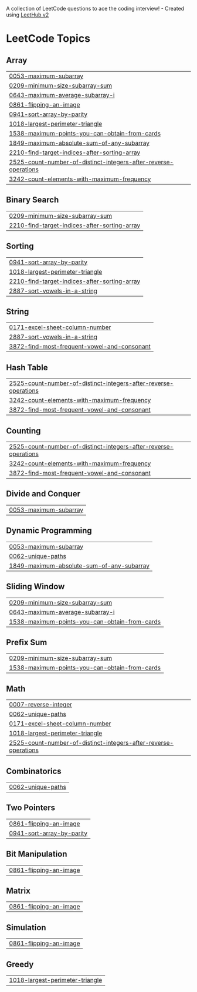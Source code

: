 A collection of LeetCode questions to ace the coding interview! - Created using [LeetHub v2](https://github.com/arunbhardwaj/LeetHub-2.0)
<!---LeetCode Topics Start-->
# LeetCode Topics
## Array
|  |
| ------- |
| [0053-maximum-subarray](https://github.com/lalitha31084/Leetcode/tree/master/0053-maximum-subarray) |
| [0209-minimum-size-subarray-sum](https://github.com/lalitha31084/Leetcode/tree/master/0209-minimum-size-subarray-sum) |
| [0643-maximum-average-subarray-i](https://github.com/lalitha31084/Leetcode/tree/master/0643-maximum-average-subarray-i) |
| [0861-flipping-an-image](https://github.com/lalitha31084/Leetcode/tree/master/0861-flipping-an-image) |
| [0941-sort-array-by-parity](https://github.com/lalitha31084/Leetcode/tree/master/0941-sort-array-by-parity) |
| [1018-largest-perimeter-triangle](https://github.com/lalitha31084/Leetcode/tree/master/1018-largest-perimeter-triangle) |
| [1538-maximum-points-you-can-obtain-from-cards](https://github.com/lalitha31084/Leetcode/tree/master/1538-maximum-points-you-can-obtain-from-cards) |
| [1849-maximum-absolute-sum-of-any-subarray](https://github.com/lalitha31084/Leetcode/tree/master/1849-maximum-absolute-sum-of-any-subarray) |
| [2210-find-target-indices-after-sorting-array](https://github.com/lalitha31084/Leetcode/tree/master/2210-find-target-indices-after-sorting-array) |
| [2525-count-number-of-distinct-integers-after-reverse-operations](https://github.com/lalitha31084/Leetcode/tree/master/2525-count-number-of-distinct-integers-after-reverse-operations) |
| [3242-count-elements-with-maximum-frequency](https://github.com/lalitha31084/Leetcode/tree/master/3242-count-elements-with-maximum-frequency) |
## Binary Search
|  |
| ------- |
| [0209-minimum-size-subarray-sum](https://github.com/lalitha31084/Leetcode/tree/master/0209-minimum-size-subarray-sum) |
| [2210-find-target-indices-after-sorting-array](https://github.com/lalitha31084/Leetcode/tree/master/2210-find-target-indices-after-sorting-array) |
## Sorting
|  |
| ------- |
| [0941-sort-array-by-parity](https://github.com/lalitha31084/Leetcode/tree/master/0941-sort-array-by-parity) |
| [1018-largest-perimeter-triangle](https://github.com/lalitha31084/Leetcode/tree/master/1018-largest-perimeter-triangle) |
| [2210-find-target-indices-after-sorting-array](https://github.com/lalitha31084/Leetcode/tree/master/2210-find-target-indices-after-sorting-array) |
| [2887-sort-vowels-in-a-string](https://github.com/lalitha31084/Leetcode/tree/master/2887-sort-vowels-in-a-string) |
## String
|  |
| ------- |
| [0171-excel-sheet-column-number](https://github.com/lalitha31084/Leetcode/tree/master/0171-excel-sheet-column-number) |
| [2887-sort-vowels-in-a-string](https://github.com/lalitha31084/Leetcode/tree/master/2887-sort-vowels-in-a-string) |
| [3872-find-most-frequent-vowel-and-consonant](https://github.com/lalitha31084/Leetcode/tree/master/3872-find-most-frequent-vowel-and-consonant) |
## Hash Table
|  |
| ------- |
| [2525-count-number-of-distinct-integers-after-reverse-operations](https://github.com/lalitha31084/Leetcode/tree/master/2525-count-number-of-distinct-integers-after-reverse-operations) |
| [3242-count-elements-with-maximum-frequency](https://github.com/lalitha31084/Leetcode/tree/master/3242-count-elements-with-maximum-frequency) |
| [3872-find-most-frequent-vowel-and-consonant](https://github.com/lalitha31084/Leetcode/tree/master/3872-find-most-frequent-vowel-and-consonant) |
## Counting
|  |
| ------- |
| [2525-count-number-of-distinct-integers-after-reverse-operations](https://github.com/lalitha31084/Leetcode/tree/master/2525-count-number-of-distinct-integers-after-reverse-operations) |
| [3242-count-elements-with-maximum-frequency](https://github.com/lalitha31084/Leetcode/tree/master/3242-count-elements-with-maximum-frequency) |
| [3872-find-most-frequent-vowel-and-consonant](https://github.com/lalitha31084/Leetcode/tree/master/3872-find-most-frequent-vowel-and-consonant) |
## Divide and Conquer
|  |
| ------- |
| [0053-maximum-subarray](https://github.com/lalitha31084/Leetcode/tree/master/0053-maximum-subarray) |
## Dynamic Programming
|  |
| ------- |
| [0053-maximum-subarray](https://github.com/lalitha31084/Leetcode/tree/master/0053-maximum-subarray) |
| [0062-unique-paths](https://github.com/lalitha31084/Leetcode/tree/master/0062-unique-paths) |
| [1849-maximum-absolute-sum-of-any-subarray](https://github.com/lalitha31084/Leetcode/tree/master/1849-maximum-absolute-sum-of-any-subarray) |
## Sliding Window
|  |
| ------- |
| [0209-minimum-size-subarray-sum](https://github.com/lalitha31084/Leetcode/tree/master/0209-minimum-size-subarray-sum) |
| [0643-maximum-average-subarray-i](https://github.com/lalitha31084/Leetcode/tree/master/0643-maximum-average-subarray-i) |
| [1538-maximum-points-you-can-obtain-from-cards](https://github.com/lalitha31084/Leetcode/tree/master/1538-maximum-points-you-can-obtain-from-cards) |
## Prefix Sum
|  |
| ------- |
| [0209-minimum-size-subarray-sum](https://github.com/lalitha31084/Leetcode/tree/master/0209-minimum-size-subarray-sum) |
| [1538-maximum-points-you-can-obtain-from-cards](https://github.com/lalitha31084/Leetcode/tree/master/1538-maximum-points-you-can-obtain-from-cards) |
## Math
|  |
| ------- |
| [0007-reverse-integer](https://github.com/lalitha31084/Leetcode/tree/master/0007-reverse-integer) |
| [0062-unique-paths](https://github.com/lalitha31084/Leetcode/tree/master/0062-unique-paths) |
| [0171-excel-sheet-column-number](https://github.com/lalitha31084/Leetcode/tree/master/0171-excel-sheet-column-number) |
| [1018-largest-perimeter-triangle](https://github.com/lalitha31084/Leetcode/tree/master/1018-largest-perimeter-triangle) |
| [2525-count-number-of-distinct-integers-after-reverse-operations](https://github.com/lalitha31084/Leetcode/tree/master/2525-count-number-of-distinct-integers-after-reverse-operations) |
## Combinatorics
|  |
| ------- |
| [0062-unique-paths](https://github.com/lalitha31084/Leetcode/tree/master/0062-unique-paths) |
## Two Pointers
|  |
| ------- |
| [0861-flipping-an-image](https://github.com/lalitha31084/Leetcode/tree/master/0861-flipping-an-image) |
| [0941-sort-array-by-parity](https://github.com/lalitha31084/Leetcode/tree/master/0941-sort-array-by-parity) |
## Bit Manipulation
|  |
| ------- |
| [0861-flipping-an-image](https://github.com/lalitha31084/Leetcode/tree/master/0861-flipping-an-image) |
## Matrix
|  |
| ------- |
| [0861-flipping-an-image](https://github.com/lalitha31084/Leetcode/tree/master/0861-flipping-an-image) |
## Simulation
|  |
| ------- |
| [0861-flipping-an-image](https://github.com/lalitha31084/Leetcode/tree/master/0861-flipping-an-image) |
## Greedy
|  |
| ------- |
| [1018-largest-perimeter-triangle](https://github.com/lalitha31084/Leetcode/tree/master/1018-largest-perimeter-triangle) |
<!---LeetCode Topics End-->
